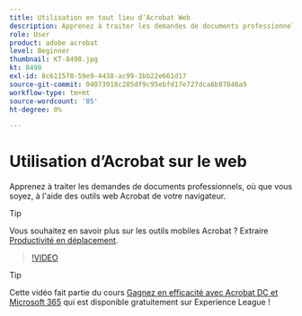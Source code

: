 ```yaml
---
title: Utilisation en tout lieu d’Acrobat Web
description: Apprenez à traiter les demandes de documents professionnels, où que vous soyez, à l'aide des outils web Acrobat de votre navigateur
role: User
product: adobe acrobat
level: Beginner
thumbnail: KT-8498.jpg
kt: 8498
exl-id: 8c611578-59e9-4438-ac99-3bb22e661d17
source-git-commit: 04073918c285df9c95ebfd17e727dca6b87846a9
workflow-type: tm+mt
source-wordcount: '85'
ht-degree: 0%

---
```


# Utilisation d’Acrobat sur le web

Apprenez à traiter les demandes de documents professionnels, où que vous soyez, à l&#39;aide des outils web Acrobat de votre navigateur.

>[!TIP]
>
>Vous souhaitez en savoir plus sur les outils mobiles Acrobat ? Extraire [Productivité en déplacement](productivity.md).

>[!VIDEO](https://video.tv.adobe.com/v/337436?hidetitle=true)

>[!TIP]
>
>Cette vidéo fait partie du cours [Gagnez en efficacité avec Acrobat DC et Microsoft 365](https://experienceleague.adobe.com/?recommended=Acrobat-U-1-2021.microsoft365) qui est disponible gratuitement sur Experience League !
